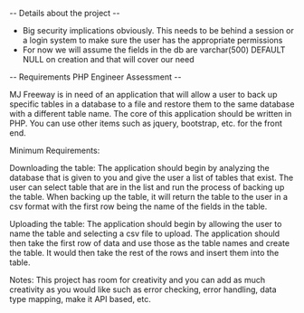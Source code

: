 -- Details about the project --
* Big security implications obviously. This needs to be behind a session or a login system to make sure the user has the appropriate permissions
* For now we will assume the fields in the db are varchar(500) DEFAULT NULL on creation and that will cover our need

-- Requirements PHP Engineer Assessment --

MJ Freeway is in need of an application that will allow a user to back up specific tables in a database to a file and restore them to the same database with a different table name. The core of this application should be written in PHP. You can use other items such as jquery, bootstrap, etc. for the front end.

Minimum Requirements:

Downloading the table:
The application should begin by analyzing the database that is given to you and give the user a list of tables that exist. The user can select table that are in the list and run the process of backing up the table. When backing up the table, it will return the table to the user in a csv format with the first row being the name of the fields in the table.

Uploading the table:
The application should begin by allowing the user to name the table and selecting a csv file to upload. The application should then take the first row of data and use those as the table names and create the table. It would then take the rest of the rows and insert them into the table.

Notes:
This project has room for creativity and you can add as much creativity as you would like such as error checking, error handling, data type mapping, make it API based, etc.
